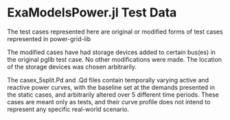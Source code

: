 # ExaModelsPower.jl Test Data
The test cases represented here are original or modified forms of test cases represented
in power-grid-lib

The modified cases have had storage devices added to certain bus(es) in the original 
pglib test case. No other modifications were made. The location of the storage 
devices was chosen arbitrarily. 

The casex_5split.Pd and .Qd files contain temporally varying active and reactive 
power curves, with the baseline set at the demands presented in the static cases,
and arbitrarily altered over 5 different time periods. These cases are meant only
as tests, and their curve profile does not intend to represent any specific 
real-world scenario. 






